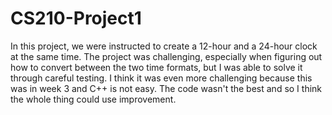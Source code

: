 # CS210-Project1
In this project, we were instructed to create a 12-hour and a 24-hour clock at the same time. The project was challenging, especially when figuring out how to convert between the two time formats, but I was able to solve it through careful testing. I think it was even more challenging because this was in week 3 and C++ is not easy. The code wasn't the best and so I think the whole thing could use improvement.




